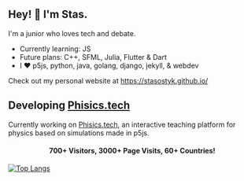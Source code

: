 ## Hey! 👾 I'm Stas.

I'm a junior who loves tech and debate. 

* Currently learning: JS
* Future plans: C++, SFML, Julia, Flutter & Dart
* I ❤️ p5js, python, java, golang, django, jekyll, & webdev

Check out my personal website at https://stasostyk.github.io/

## Developing [Phisics.tech](https://phisics.tech) 
Currently working on [Phisics.tech](https://phisics.tech), an interactive teaching platform for physics based on simulations made in p5js.


#### <p align="center">700+ Visitors, 3000+ Page Visits, 60+ Countries!</p>

[![Top Langs](https://github-readme-stats.vercel.app/api/top-langs/?username=stasostyk&layout=compact&theme=react&langs_count=10&hide=sass)](https://github.com/anuraghazra/github-readme-stats)
